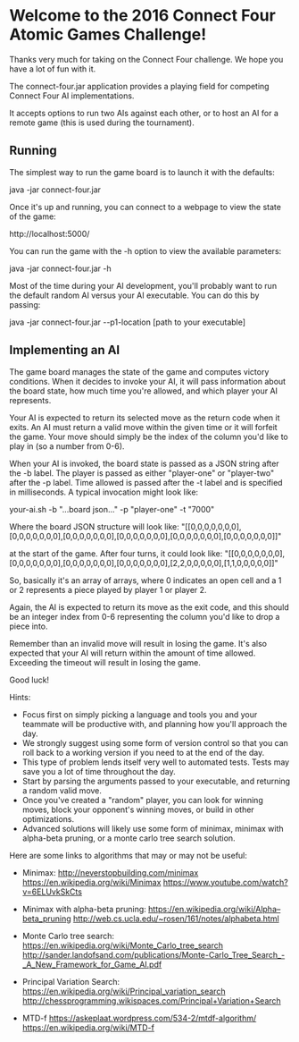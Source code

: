# Welcome to the 2016 Connect Four Atomic Games Challenge!

Thanks very much for taking on the Connect Four challenge. We hope you have a lot of fun with it.

The connect-four.jar application provides a playing field for competing Connect Four AI implementations.

It accepts options to run two AIs against each other, or to host an AI for a remote game (this is used during the tournament).

## Running

The simplest way to run the game board is to launch it with the defaults:

java -jar connect-four.jar

Once it's up and running, you can connect to a webpage to view the state of the game:

http://localhost:5000/

You can run the game with the -h option to view the available parameters:

java -jar connect-four.jar -h

Most of the time during your AI development, you'll probably want to run the default random AI versus your AI executable. You can do this by passing:

java -jar connect-four.jar --p1-location [path to your executable]

## Implementing an AI

The game board manages the state of the game and computes victory conditions. When it decides to invoke your AI, it will pass information about the board state, how much time you're allowed, and which player your AI represents.

Your AI is expected to return its selected move as the return code when it exits. An AI must return a valid move within the given time or it will forfeit the game. Your move should simply be the index of the column you'd like to play in (so a number from 0-6).

When your AI is invoked, the board state is passed as a JSON string after the -b label. The player is passed as either "player-one" or "player-two" after the -p label. Time allowed is passed after the -t label and is specified in milliseconds. A typical invocation might look like:

your-ai.sh -b "...board json..." -p "player-one" -t "7000"

Where the board JSON structure will look like:
"[[0,0,0,0,0,0,0],[0,0,0,0,0,0,0],[0,0,0,0,0,0,0],[0,0,0,0,0,0,0],[0,0,0,0,0,0,0],[0,0,0,0,0,0,0]]"

at the start of the game. After four turns, it could look like:
"[[0,0,0,0,0,0,0],[0,0,0,0,0,0,0],[0,0,0,0,0,0,0],[0,0,0,0,0,0,0],[2,2,0,0,0,0,0],[1,1,0,0,0,0,0]]"

So, basically it's an array of arrays, where 0 indicates an open cell and a 1 or 2 represents a piece played by player 1 or player 2.

Again, the AI is expected to return its move as the exit code, and this should be an integer index from 0-6 representing the column you'd like to drop a piece into.

Remember than an invalid move will result in losing the game. It's also expected that your AI will return within the amount of time allowed. Exceeding the timeout will result in losing the game.

Good luck!

Hints:
- Focus first on simply picking a language and tools you and your teammate will be productive with, and planning how you'll approach the day.
- We strongly suggest using some form of version control so that you can roll back to a working version if you need to at the end of the day.
- This type of problem lends itself very well to automated tests. Tests may save you a lot of time throughout the day.
- Start by parsing the arguments passed to your executable, and returning a random valid move.
- Once you've created a "random" player, you can look for winning moves, block your opponent's winning moves, or build in other optimizations.
- Advanced solutions will likely use some form of minimax, minimax with alpha-beta pruning, or a monte carlo tree search solution.

Here are some links to algorithms that may or may not be useful:

- Minimax:
http://neverstopbuilding.com/minimax
https://en.wikipedia.org/wiki/Minimax
https://www.youtube.com/watch?v=6ELUvkSkCts

- Minimax with alpha-beta pruning:
https://en.wikipedia.org/wiki/Alpha–beta_pruning
http://web.cs.ucla.edu/~rosen/161/notes/alphabeta.html

- Monte Carlo tree search:
https://en.wikipedia.org/wiki/Monte_Carlo_tree_search
http://sander.landofsand.com/publications/Monte-Carlo_Tree_Search_-_A_New_Framework_for_Game_AI.pdf

- Principal Variation Search:
https://en.wikipedia.org/wiki/Principal_variation_search
http://chessprogramming.wikispaces.com/Principal+Variation+Search

- MTD-f
https://askeplaat.wordpress.com/534-2/mtdf-algorithm/
https://en.wikipedia.org/wiki/MTD-f
